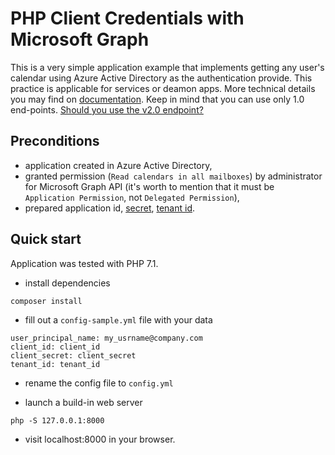 PHP Client Credentials with Microsoft Graph
=============================

This is a very simple application example that implements getting any user's calendar using 
Azure Active Directory as the authentication provide. This practice is applicable for services or deamon apps. 
More technical details you may find on 
[documentation](https://developer.microsoft.com/en-us/graph/docs/authorization/app_only). Keep in mind that you
can use only 1.0 end-points. [Should you use the v2.0 endpoint?](https://docs.microsoft.com/pl-pl/azure/active-directory/develop/active-directory-v2-limitations) 

Preconditions
------------
*  application created in Azure Active Directory,
*  granted permission (`Read calendars in all mailboxes`) by administrator for Microsoft Graph API 
(it's worth to mention that it must be `Application Permission`, not `Delegated Permission`),
*  prepared application id, [secret](https://auth0.com/docs/connections/enterprise/azure-active-directory#4-create-the-key), [tenant id](https://stackoverflow.com/questions/26384034/how-to-get-the-azure-account-tenant-id/41028320#41028320).


Quick start
------------

Application was tested with PHP 7.1. 

* install dependencies

`composer install`

* fill out a `config-sample.yml` file with your data

```
user_principal_name: my_usrname@company.com
client_id: client_id
client_secret: client_secret
tenant_id: tenant_id
```

* rename the config file to `config.yml`

* launch a build-in web server 

`php -S 127.0.0.1:8000`

* visit localhost:8000 in your browser.
